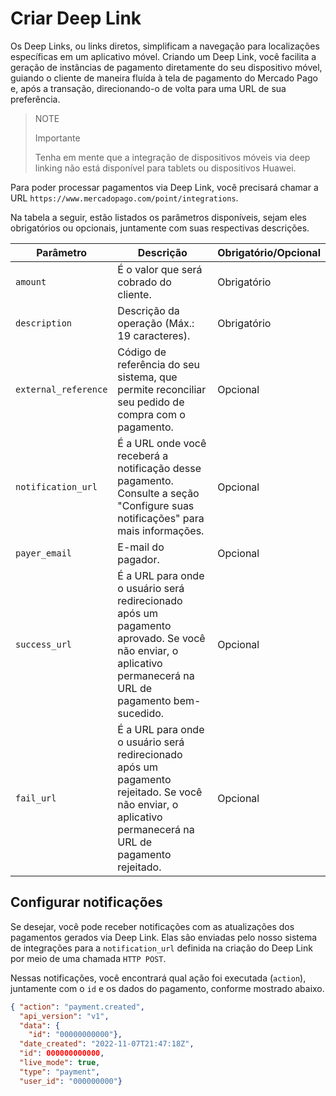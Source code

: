 # Criar Deep Link

Os Deep Links, ou links diretos, simplificam a navegação para localizações específicas em um aplicativo móvel. Criando um Deep Link, você facilita a geração de instâncias de pagamento diretamente do seu dispositivo móvel, guiando o cliente de maneira fluída à tela de pagamento do Mercado Pago e, após a transação, direcionando-o de volta para uma URL de sua preferência.

> NOTE
>
> Importante
>
> Tenha em mente que a integração de dispositivos móveis via deep linking não está disponível para tablets ou dispositivos Huawei.

Para poder processar pagamentos via Deep Link, você precisará chamar a URL `https://www.mercadopago.com/point/integrations`.

Na tabela a seguir, estão listados os parâmetros disponíveis, sejam eles obrigatórios ou opcionais, juntamente com suas respectivas descrições.

| Parâmetro | Descrição | Obrigatório/Opcional |
|---|---|---|
| `amount` | É o valor que será cobrado do cliente. | Obrigatório |
| `description` | Descrição da operação (Máx.: 19 caracteres). | Obrigatório |
| `external_reference` | Código de referência do seu sistema, que permite reconciliar seu pedido de compra com o pagamento. | Opcional |
| `notification_url` | É a URL onde você receberá a notificação desse pagamento. Consulte a seção "Configure suas notificações" para mais informações. |  Opcional |
| `payer_email` | E-mail do pagador. | Opcional |
| `success_url` | É a URL para onde o usuário será redirecionado após um pagamento aprovado. Se você não enviar, o aplicativo permanecerá na URL de pagamento bem-sucedido. | Opcional |
| `fail_url` | É a URL para onde o usuário será redirecionado após um pagamento rejeitado. Se você não enviar, o aplicativo permanecerá na URL de pagamento rejeitado. | Opcional |

## Configurar notificações

Se desejar, você pode receber notificações com as atualizações dos pagamentos gerados via Deep Link. Elas são enviadas pelo nosso sistema de integrações para a `notification_url` definida na criação do Deep Link por meio de uma chamada `HTTP POST`.

Nessas notificações, você encontrará qual ação foi executada (`action`), juntamente com o `id` e os dados do pagamento, conforme mostrado abaixo.

```json
{ "action": "payment.created",
  "api_version": "v1",
  "data": {
    "id": "00000000000"},
  "date_created": "2022-11-07T21:47:18Z",
  "id": 000000000000,
  "live_mode": true,
  "type": "payment",
  "user_id": "000000000"}
```